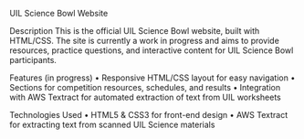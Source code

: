 UIL Science Bowl Website

Description
This is the official UIL Science Bowl website, built with HTML/CSS. The site is currently a work in progress and aims to provide resources, practice questions, and interactive content for UIL Science Bowl participants.

Features (in progress)
	•	Responsive HTML/CSS layout for easy navigation
	•	Sections for competition resources, schedules, and results
	•	Integration with AWS Textract for automated extraction of text from UIL worksheets

Technologies Used
	•	HTML5 & CSS3 for front-end design
	•	AWS Textract for extracting text from scanned UIL Science materials
